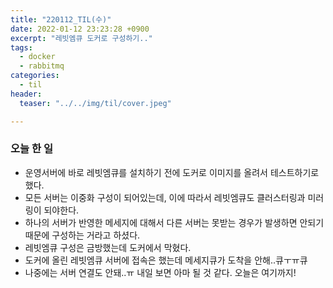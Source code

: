 ```yaml
---
title: "220112_TIL(수)"
date: 2022-01-12 23:23:28 +0900
excerpt: "레빗엠큐 도커로 구성하기.."
tags:
  - docker
  - rabbitmq
categories:
  - til
header:
  teaser: "../../img/til/cover.jpeg"

---
```


### 오늘 한 일

- 운영서버에 바로 레빗엠큐를 설치하기 전에 도커로 이미지를 올려서 테스트하기로 했다.
- 모든 서버는 이중화 구성이 되어있는데, 이에 따라서 레빗엠큐도 클러스터링과 미러링이 되야한다.
- 하나의 서버가 반영한 메세지에 대해서 다른 서버는 못받는 경우가 발생하면 안되기 때문에 구성하는 거라고 하셨다.
- 레빗엠큐 구성은 금방했는데 도커에서 막혔다.
- 도커에 올린 레빗엠큐 서버에 접속은 했는데 메세지큐가 도착을 안해..큐ㅜㅠ큐
- 나중에는 서버 연결도 안돼..ㅠ 내일 보면 아마 될 것 같다. 오늘은 여기까지!
